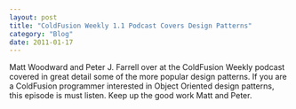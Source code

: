```yaml
---
layout: post
title: "ColdFusion Weekly 1.1 Podcast Covers Design Patterns"
category: "Blog"
date: 2011-01-17
---
```



Matt Woodward and Peter J. Farrell over at the ColdFusion Weekly podcast covered in great detail some of the more popular design patterns. If you are a ColdFusion programmer interested in Object Oriented design patterns, this episode is must listen. Keep up the good work Matt and Peter.